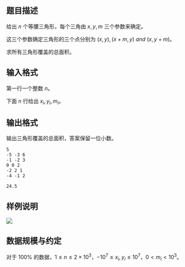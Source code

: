 
## 题目描述

给出 $n$ 个等腰三角形，每个三角由 $x,y,m$ 三个参数来确定。

这三个参数确定三角形的三个点分别为 $(x,y),(x+m,y)\ and\ (x,y+m)$。

求所有三角形覆盖的总面积。

## 输入格式

第一行一个整数 $n$。

下面 $n$ 行给出 $x_i,y_i,m_i$。

## 输出格式

输出三角形覆盖的总面积，答案保留一位小数。


```input1
5
-5 -3 6
-1 -2 3
0 0 2
-2 2 1
-4 -1 2
```


```output1
24.5
```

## 样例说明

![](file://pic1.jpg)

## 数据规模与约定

对于 $100\%$ 的数据，$1\leq n\leq2\times 10^3$，$-10^7\leq x_i,y_i\leq10^7$，$0 < m_i< 10^3$。

